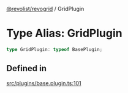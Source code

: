[@revolist/revogrid](README.md) / GridPlugin

# Type Alias: GridPlugin

```ts
type GridPlugin: typeof BasePlugin;
```

## Defined in

[src/plugins/base.plugin.ts:101](https://github.com/revolist/revogrid/blob/babcd934a05d11632dc60c6964673e41a780bbb7/src/plugins/base.plugin.ts#L101)
